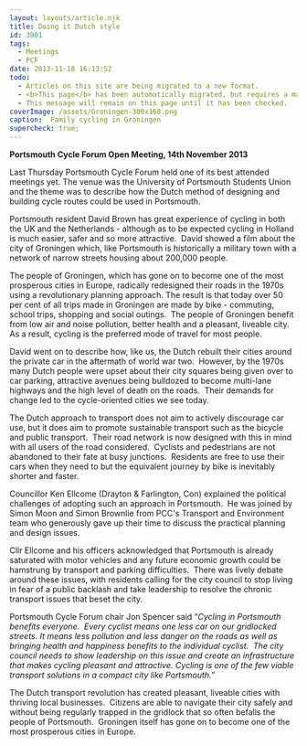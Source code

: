 ```yaml
---
layout: layouts/article.njk
title: Doing it Dutch style
id: 3901
tags:
  - Meetings
  - PCF
date: 2013-11-18 16:13:52
todo:
  - Articles on this site are being migrated to a new format.
  - <b>This page</b> has been automatically migrated, but requires a manual check-&amp;-tune to ensure the format and links all work as expected.
  - This message will remain on this page until it has been checked.
coverImage: /assets/Groningen-300x168.png
caption:  Family cycling in Groningen
supercheck: true;
---
```




**Portsmouth Cycle Forum Open Meeting, 14th November 2013**

Last Thursday Portsmouth Cycle Forum held one of its best attended meetings yet. The venue was the University of Portsmouth Students Union and the theme was to describe how the Dutch method of designing and building cycle routes could be used in Portsmouth.

Portsmouth resident David Brown has great experience of cycling in both the UK and the Netherlands - although as to be expected cycling in Holland is much easier, safer and so more attractive.  David showed a film about the city of Groningen which, like Portsmouth is historically a military town with a network of narrow streets housing about 200,000 people.

The people of Groningen, which has gone on to become one of the most prosperous cities in Europe, radically redesigned their roads in the 1970s using a revolutionary planning approach. The result is that today over 50 per cent of all trips made in Groningen are made by bike - commuting, school trips, shopping and social outings.  The people of Groningen benefit from low air and noise pollution, better health and a pleasant, liveable city.  As a result, cycling is the preferred mode of travel for most people.

David went on to describe how, like us, the Dutch rebuilt their cities around the private car in the aftermath of world war two.  However, by the 1970s many Dutch people were upset about their city squares being given over to car parking, attractive avenues being bulldozed to become multi-lane highways and the high level of death on the roads.  Their demands for change led to the cycle-oriented cities we see today.

The Dutch approach to transport does not aim to actively discourage car use, but it does aim to promote sustainable transport such as the bicycle and public transport.  Their road network is now designed with this in mind with all users of the road considered.  Cyclists and pedestrians are not abandoned to their fate at busy junctions.  Residents are free to use their cars when they need to but the equivalent journey by bike is inevitably shorter and faster.

Councillor Ken Ellcome (Drayton &amp; Farlington, Con) explained the political challenges of adopting such an approach in Portsmouth.  He was joined by Simon Moon and Simon Brownlie from PCC's Transport and Environment team who generously gave up their time to discuss the practical planning and design issues.

Cllr Ellcome and his officers acknowledged that Portsmouth is already saturated with motor vehicles and any future economic growth could be hamstrung by transport and parking difficulties.  There was lively debate around these issues, with residents calling for the city council to stop living in fear of a public backlash and take leadership to resolve the chronic transport issues that beset the city.

Portsmouth Cycle Forum chair Jon Spencer said “_Cycling in Portsmouth benefits everyone.  Every cyclist means one less car on our gridlocked streets. It means less pollution and less danger on the roads as well as bringing health and happiness benefits to the individual cyclist.  The city council needs to show leadership on this issue and create an infrastructure that makes cycling pleasant and attractive. Cycling is one of the few viable transport solutions in a compact city like Portsmouth._”

The Dutch transport revolution has created pleasant, liveable cities with thriving local businesses.  Citizens are able to navigate their city safely and without being regularly trapped in the gridlock that so often befalls the people of Portsmouth.  Groningen itself has gone on to become one of the most prosperous cities in Europe.